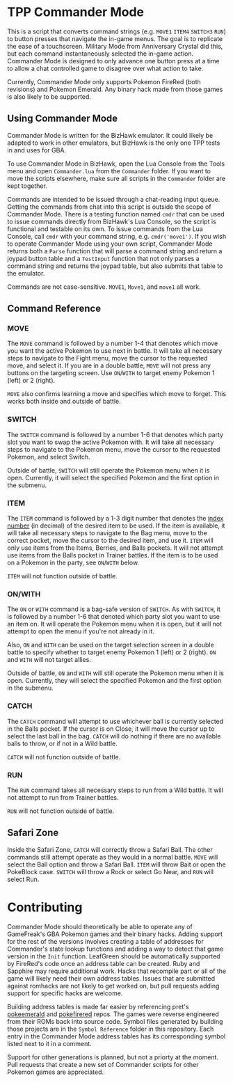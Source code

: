 # TPP Commander Mode

This is a script that converts command strings (e.g. `MOVE1` `ITEM4` `SWITCH3` `RUN`) to button presses that navigate the in-game menus. The goal is to replicate the ease of a touchscreen. Military Mode from Anniversary Crystal did this, but each command instantaneously selected the in-game action. Commander Mode is designed to only advance one button press at a time to allow a chat controlled game to disagree over what action to take.

Currently, Commander Mode only supports Pokemon FireRed (both revisions) and Pokemon Emerald. Any binary hack made from those games is also likely to be supported.

## Using Commander Mode

Commander Mode is written for the BizHawk emulator. It could likely be adapted to work in other emulators, but BizHawk is the only one TPP tests in and uses for GBA.

To use Commander Mode in BizHawk, open the Lua Console from the Tools menu and open `Commander.lua` from the `Commander` folder. If you want to move the scripts elsewhere, make sure all scripts in the `Commander` folder are kept together.

Commands are intended to be issued through a chat-reading input queue. Getting the commands from chat into this script is outside the scope of Commander Mode.
There is a testing function named `cmdr` that can be used to issue commands directly from BizHawk's Lua Console, so the script is functional and testable on its own. To issue commands from the Lua Console, call `cmdr` with your command string, e.g. `cmdr('move1')`.
If you wish to operate Commander Mode using your own script, Commander Mode returns both a `Parse` function that will parse a command string and return a joypad button table and a `TestInput` function that not only parses a command string and returns the joypad table, but also submits that table to the emulator.

Commands are not case-sensitive. `MOVE1`, `Move1`, and `move1` all work.

## Command Reference

### MOVE

The `MOVE` command is followed by a number 1-4 that denotes which move you want the active Pokemon to use next in battle. It will take all necessary steps to navigate to the Fight menu, move the cursor to the requested move, and select it. If you are in a double battle, `MOVE` will not press any buttons on the targeting screen. Use `ON`/`WITH` to target enemy Pokemon 1 (left) or 2 (right).

`MOVE` also confirms learning a move and specifies which move to forget. This works both inside and outside of battle.

### SWITCH

The `SWITCH` command is followed by a number 1-6 that denotes which party slot you want to swap the active Pokemon with. It will take all necessary steps to navigate to the Pokemon menu, move the cursor to the requested Pokemon, and select Switch.

Outside of battle, `SWITCH` will still operate the Pokemon menu when it is open. Currently, it will select the specified Pokemon and the first option in the submenu.

### ITEM

The `ITEM` command is followed by a 1-3 digit number that denotes the [index number](https://bulbapedia.bulbagarden.net/wiki/List_of_items_by_index_number_(Generation_III)) (in decimal) of the desired item to be used. If the item is available, it will take all necessary steps to navigate to the Bag menu, move to the correct pocket, move the cursor to the desired item, and use it. `ITEM` will only use items from the Items, Berries, and Balls pockets. It will not attempt use items from the Balls pocket in Trainer battles. If the item is to be used on a Pokemon in the party, see `ON`/`WITH` below.

`ITEM` will not function outside of battle.

### ON/WITH

The `ON` or `WITH` command is a bag-safe version of `SWITCH`. As with `SWITCH`, it is followed by a number 1-6 that denoted which party slot you want to use an item on. It will operate the Pokemon menu when it is open, but it will not attempt to open the menu if you're not already in it.

Also, `ON` and `WITH` can be used on the target selection screen in a double battle to specify whether to target enemy Pokemon 1 (left) or 2 (right). `ON` and `WITH` will not target allies.

Outside of battle, `ON` and `WITH` will still operate the Pokemon menu when it is open. Currently, they will select the specified Pokemon and the first option in the submenu.

### CATCH

The `CATCH` command will attempt to use whichever ball is currently selected in the Balls pocket. If the cursor is on Close, it will move the cursor up to select the last ball in the bag. `CATCH` will do nothing if there are no available balls to throw, or if not in a Wild battle. 

`CATCH` will not function outside of battle.

### RUN

The `RUN` command takes all necessary steps to run from a Wild battle. It will not attempt to run from Trainer battles.

`RUN` will not function outside of battle.

## Safari Zone

Inside the Safari Zone, `CATCH` will correctly throw a Safari Ball. The other commands still attempt operate as they would in a normal battle. `MOVE` will select the Ball option and throw a Safari Ball. `ITEM` will throw Bait or open the PokeBlock case. `SWITCH` will throw a Rock or select Go Near, and `RUN` will select Run.

# Contributing

Commander Mode should theoretically be able to operate any of GameFreak's GBA Pokemon games and their binary hacks. Adding support for the rest of the versions involves creating a table of addresses for Commander's state lookup functions and adding a way to detect that game version in the `Init` function. LeafGreen should be automatically supported by FireRed's code once an address table can be created. Ruby and Sapphire may require additional work. Hacks that recompile part or all of the game will likely need their own address tables. Issues that are submitted against romhacks are not likely to get worked on, but pull requests adding support for specific hacks are welcome.

Building address tables is made far easier by referencing pret's [pokeemerald](https://github.com/pret/pokeemerald/) and [pokefirered](https://github.com/pret/pokefirered/) repos. The games were reverse engineered from their ROMs back into source code. Symbol files generated by building those projects are in the `Symbol Reference` folder in this repository. Each entry in the Commander Mode address tables has its corresponding symbol listed next to it in a comment.

Support for other generations is planned, but not a priorty at the moment. Pull requests that create a new set of Commander scripts for other Pokemon games are appreciated.